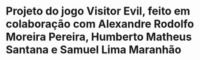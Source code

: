 # Projeto do jogo Visitor Evil, feito em colaboração com Alexandre Rodolfo Moreira Pereira, Humberto Matheus Santana e Samuel Lima Maranhão
